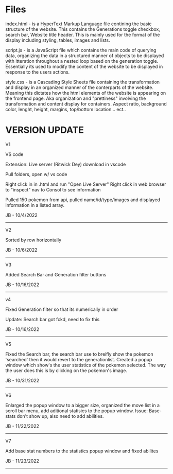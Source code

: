 # Files

index.html - is a HyperText Markup Language file contining the basic structure of the website.  This contains the Generations toggle checkbox, search bar, Website title header. This is mainly used for the format of the display including styling, tables, images and lists. 
             
script.js - is a JavaScript file which contains the main code of querying data, organizing the data in a structured manner of objects to be displayed with itteration      throughout a nested loop based on the generation toggle.  Essentially its used to modify the content of the website to be displayed in response to the users actions.  

style.css - is a Cascading Style Sheets file containing the transformation and display in an organized manner of the conterparts of the website. Meaning this dictates how the html elements of the website is appearing on the frontend page.  Aka organization and "prettiness" involving the transformation and content display for containers.  Aspect ratio, background color, lenght, height, margins, top/bottom location... ect..




# VERSION UPDATE

V1


VS code

Extension: Live server (Ritwick Dey) download in vscode

Pull folders, open w/ vs code


Right click in in .html and run "Open Live Server"
Right click in web browser to "inspect" nav to Consol to see information

Pulled 150 pokemon from api, pulled name/id/type/images and displayed information in a listed array.

JB - 10/4/2022

___________________________________________________________________________

V2


Sorted by row horizontally 

JB - 10/6/2022

___________________________________________________________________________

V3

Added Search Bar and Generation filter buttons

JB - 10/16/2022

___________________________________________________________________________

v4

Fixed Generation filter so that its numerically in order

Update: Search bar got fckd, need to fix this

JB - 10/16/2022

___________________________________________________________________________

V5

Fixed the Search bar, the search bar use to breifly show the pokemon 'searched' then it would revert to the generationlist. 
Created a popup window which show's the user statistics of the pokemon selected.  The way the user does this is by clicking on the pokemon's image.

JB - 10/31/2022

___________________________________________________________________________

V6

Enlarged the popup window to a bigger size, organized the move list in a scroll bar menu, add aditional statisics to the popup window.
Issue: Base-stats don't show up, also need to add abilities.

JB - 11/22/2022

___________________________________________________________________________

V7

Add base stat numbers to the statistics popup window and fixed abilites

JB - 11/23/2022

___________________________________________________________________________

